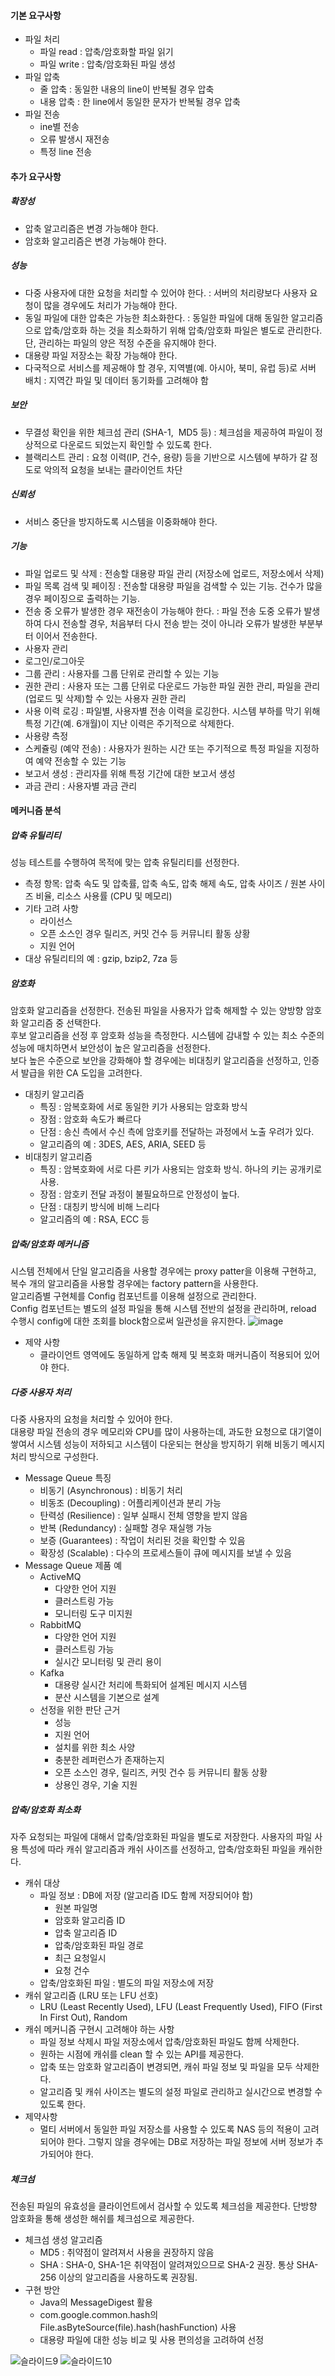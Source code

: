 #### 기본 요구사항
- 파일 처리
  - 파일 read : 압축/암호화할 파일 읽기
  - 파일 write : 압축/암호화된 파일 생성
- 파일 압축
  - 줄 압축 : 동일한 내용의 line이 반복될 경우 압축
  - 내용 압축 : 한 line에서 동일한 문자가 반복될 경우 압축
- 파일 전송
  - ine별 전송
  - 오류 발생시 재전송
  - 특정 line 전송

#### 추가 요구사항
##### 확장성
- 압축 알고리즘은 변경 가능해야 한다.
- 암호화 알고리즘은 변경 가능해야 한다.
##### 성능
- 다중 사용자에 대한 요청을 처리할 수 있어야 한다. : 서버의 처리량보다 사용자 요청이 많을 경우에도 처리가 가능해야 한다.
- 동일 파일에 대한 압축은 가능한 최소화한다. : 동일한 파일에 대해 동일한 알고리즘으로 압축/암호화 하는 것을 최소화하기 위해 압축/암호화 파일은 별도로 관리한다. 단, 관리하는 파일의 양은 적정 수준을 유지해야 한다.
- 대용량 파일 저장소는 확장 가능해야 한다.
- 다국적으로 서비스를 제공해야 할 경우, 지역별(예. 아시아, 북미, 유럽 등)로 서버 배치 : 지역간 파일 및 데이터 동기화를 고려해야 함
##### 보안
- 무결성 확인을 위한 체크섬 관리 (SHA-1,  MD5 등) : 체크섬을 제공하여 파일이 정상적으로 다운로드 되었는지 확인할 수 있도록 한다.
- 블랙리스트 관리 : 요청 이력(IP, 건수, 용량) 등을 기반으로 시스템에 부하가 갈 정도로 악의적 요청을 보내는 클라이언트 차단
##### 신뢰성
- 서비스 중단을 방지하도록 시스템을 이중화해야 한다.
##### 기능
- 파일 업로드 및 삭제 : 전송할 대용량 파일 관리 (저장소에 업로드, 저장소에서 삭제)
- 파일 목록 검색 및 페이징 : 전송할 대용량 파일을 검색할 수 있는 기능. 건수가 많을 경우 페이징으로 출력하는 기능.
- 전송 중 오류가 발생한 경우 재전송이 가능해야 한다. : 파일 전송 도중 오류가 발생하여 다시 전송할 경우, 처음부터 다시 전송 받는 것이 아니라 오류가 발생한 부분부터 이어서 전송한다.
- 사용자 관리
- 로그인/로그아웃
- 그룹 관리 : 사용자를 그룹 단위로 관리할 수 있는 기능
- 권한 관리 : 사용자 또는 그룹 단위로 다운로드 가능한 파일 권한 관리,  파일을 관리(업로드 및 삭제)할 수 있는 사용자 권한 관리
- 사용 이력 로깅 : 파일별, 사용자별 전송 이력을 로깅한다. 시스템 부하를 막기 위해 특정 기간(예. 6개월)이 지난 이력은 주기적으로 삭제한다.
- 사용량 측정
- 스케쥴링 (예약 전송) : 사용자가 원하는 시간 또는 주기적으로 특정 파일을 지정하여 예약 전송할 수 있는 기능
- 보고서 생성 : 관리자를 위해 특정 기간에 대한 보고서 생성
- 과금 관리 : 사용자별 과금 관리

#### 메커니즘 분석
##### 압축 유틸리티
성능 테스트를 수행하여 목적에 맞는 압축 유틸리티를 선정한다.
- 측정 항목: 압축 속도 및 압축률, 압축 속도, 압축 해제 속도, 압축 사이즈 / 원본 사이즈 비율, 리소스 사용률 (CPU 및 메모리)
- 기타 고려 사항
  - 라이선스
  - 오픈 소스인 경우 릴리즈, 커밋 건수 등 커뮤니티 활동 상황
  - 지원 언어
- 대상 유틸리티의 예 : gzip, bzip2, 7za 등

##### 암호화
암호화 알고리즘을 선정한다. 전송된 파일을 사용자가 압축 해제할 수 있는 양방향 암호화 알고리즘 중 선택한다.
<br>
후보 알고리즘을 선정 후 암호화 성능을 측정한다. 시스템에 감내할 수 있는 최소 수준의 성능에 매치하면서 보안성이 높은 알고리즘을 선정한다.
<br>
보다 높은 수준으로 보안을 강화해야 할 경우에는 비대칭키 알고리즘을 선정하고, 인증서 발급을 위한 CA 도입을 고려한다.

- 대칭키 알고리즘
  - 특징 : 암복호화에 서로 동일한 키가 사용되는 암호화 방식
  - 장점 : 암호화 속도가 빠르다
  - 단점 : 송신 측에서 수신 측에 암호키를 전달하는 과정에서 노출 우려가 있다.
  - 알고리즘의 예 : 3DES, AES, ARIA, SEED 등
- 비대칭키 알고리즘
  - 특징 : 암복호화에 서로 다른 키가 사용되는 암호화 방식. 하나의 키는 공개키로 사용.
  - 장점 : 암호키 전달 과정이 불필요하므로 안정성이 높다.
  - 단점 : 대칭키 방식에 비해 느리다
  - 알고리즘의 예 : RSA, ECC 등

##### 압축/암호화 메커니즘
시스템 전체에서 단일 알고리즘을 사용할 경우에는 proxy patter을 이용해 구현하고, 복수 개의 알고리즘을 사용할 경우에는 factory pattern을 사용한다.
<br>
알고리즘별 구현체를 Config 컴포넌트를 이용해 설정으로 관리한다.
<br>
Config 컴포넌트는 별도의 설정 파일을 통해 시스템 전반의 설정을 관리하며, reload 수행시 config에 대한 조회를 block함으로써 일관성을 유지한다.
![image](https://github.com/eujungkim/prog/assets/7552395/72e2be63-96ab-424b-a278-94209d7f0927)

- 제약 사항
  - 클라이언트 영역에도 동일하게 압축 해제 및 복호화 매커니즘이 적용되어 있어야 한다.

##### 다중 사용자 처리
다중 사용자의 요청을 처리할 수 있어야 한다.
<br> 
대용량 파일 전송의 경우 메모리와 CPU를 많이 사용하는데, 과도한 요청으로 대기열이 쌓여서 시스템 성능이 저하되고 시스템이 다운되는 현상을 방지하기 위해 비동기 메시지 처리 방식으로 구성한다.
- Message Queue 특징
  - 비동기 (Asynchronous) : 비동기 처리
  - 비동조 (Decoupling) : 어플리케이션과 분리 가능
  - 탄력성 (Resilience) : 일부 실패시 전체 영향을 받지 않음
  - 반복 (Redundancy) : 실패할 경우 재실행 가능
  - 보증 (Guarantees) : 작업이 처리된 것을 확인할 수 있음
  - 확장성 (Scalable) : 다수의 프로세스들이 큐에 메시지를 보낼 수 있음
- Message Queue 제품 예
  - ActiveMQ
    - 다양한 언어 지원
    - 클러스트링 가능
    - 모니터링 도구 미지원
  - RabbitMQ
    - 다양한 언어 지원
    - 클러스트링 가능
    - 실시간 모니터링 및 관리 용이
  - Kafka
    - 대용량 실시간 처리에 특화되어 설계된 메시지 시스템
    - 분산 시스템을 기본으로 설계
  - 선정을 위한 판단 근거
    - 성능
    - 지원 언어
    - 설치를 위한 최소 사양
    - 충분한 레퍼런스가 존재하는지
    - 오픈 소스인 경우, 릴리즈, 커밋 건수 등 커뮤니티 활동 상황
    - 상용인 경우, 기술 지원

##### 압축/암호화 최소화
자주 요청되는 파일에 대해서 압축/암호화된 파일을 별도로 저장한다. 사용자의 파일 사용 특성에 따라 캐쉬 알고리즘과 캐쉬 사이즈를 선정하고, 압축/암호화된 파일을 캐쉬한다.
- 캐쉬 대상
  - 파일 정보 : DB에 저장 (알고리즘 ID도 함께 저장되어야 함)
    - 원본 파일명
    - 암호화 알고리즘 ID
    - 압축 알고리즘 ID
    - 압축/암호화된 파일 경로
    - 최근 요청일시
    - 요청 건수
  - 압축/암호화된 파일 : 별도의 파일 저장소에 저장
- 캐쉬 알고리즘 (LRU 또는 LFU 선호)
  - LRU (Least Recently Used), LFU (Least Frequently Used), FIFO (First In First Out), Random
- 캐쉬 메커니즘 구현시 고려해야 하는 사항
  - 파일 정보 삭제시 파일 저장소에서 압축/암호화된 파일도 함께 삭제한다.
  - 원하는 시점에 캐쉬를 clean 할 수 있는 API를 제공한다.
  - 압축 또는 암호화 알고리즘이 변경되면, 캐쉬 파일 정보 및 파일을 모두 삭제한다.
  - 알고리즘 및 캐쉬 사이즈는 별도의 설정 파일로 관리하고 실시간으로 변경할 수 있도록 한다.
- 제약사항
  - 멀티 서버에서 동일한 파일 저장소를 사용할 수 있도록 NAS 등의 적용이 고려되어야 한다. 그렇지 않을 경우에는 DB로 저장하는 파일 정보에 서버 정보가 추가되어야 한다.

##### 체크섬
전송된 파일의 유효성을 클라이언트에서 검사할 수 있도록 체크섬을 제공한다. 단방향 암호화을 통해 생성한 해쉬를 체크섬으로 제공한다. 
- 체크섬 생성 알고리즘
  - MD5 : 취약점이 알려져서 사용을 권장하지 않음
  - SHA : SHA-0, SHA-1은 취약점이 알려져있으므로 SHA-2 권장. 통상 SHA-256 이상의 알고리즘을 사용하도록 권장됨.
- 구현 방안
  - Java의 MessageDigest 활용
  - com.google.common.hash의 File.asByteSource(file).hash(hashFunction) 사용
  - 대용량 파일에 대한 성능 비교 및 사용 편의성을 고려하여 선정

![슬라이드9](https://github.com/eujungkim/prog/assets/7552395/84b2fd83-637a-4e55-9c1c-c87b241ca7f9)
![슬라이드10](https://github.com/eujungkim/prog/assets/7552395/f7f8ea06-f5f3-4def-bca2-ae8639d29c74)
